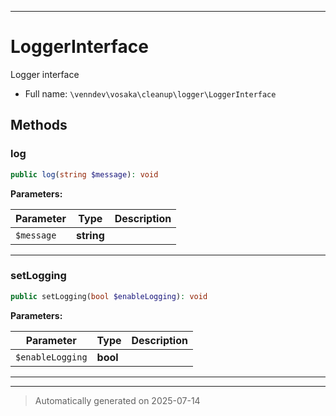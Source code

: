 ***

# LoggerInterface

Logger interface



* Full name: `\venndev\vosaka\cleanup\logger\LoggerInterface`



## Methods


### log



```php
public log(string $message): void
```








**Parameters:**

| Parameter | Type | Description |
|-----------|------|-------------|
| `$message` | **string** |  |





***

### setLogging



```php
public setLogging(bool $enableLogging): void
```








**Parameters:**

| Parameter | Type | Description |
|-----------|------|-------------|
| `$enableLogging` | **bool** |  |





***


***
> Automatically generated on 2025-07-14

